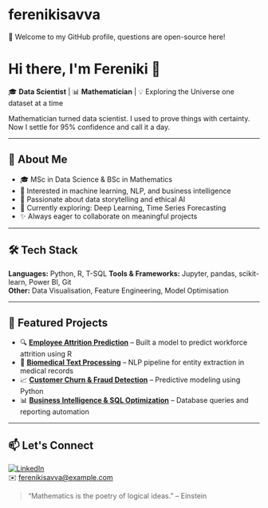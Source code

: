 # ferenikisavva
👋 Welcome to my GitHub profile, questions are open-source here!

# Hi there, I'm Fereniki 👋

🎓 **Data Scientist** | 📊 **Mathematician** | 💡 Exploring the Universe one dataset at a time

Mathematician turned data scientist. I used to prove things with certainty. Now I settle for 95% confidence and call it a day.

---

## 🚀 About Me

- 🎓 MSc in Data Science & BSc in Mathematics  
- 📌 Interested in machine learning, NLP, and business intelligence  
- 🧠 Passionate about data storytelling and ethical AI  
- 🌱 Currently exploring: Deep Learning, Time Series Forecasting  
- ✨ Always eager to collaborate on meaningful projects

---

## 🛠️ Tech Stack

**Languages:** Python, R, T-SQL
**Tools & Frameworks:** Jupyter, pandas, scikit-learn, Power BI, Git  
**Other:** Data Visualisation, Feature Engineering, Model Optimisation

---

## 📌 Featured Projects

- 🔍 **[Employee Attrition Prediction](#)** – Built a model to predict workforce attrition using R
- 🧬 **[Biomedical Text Processing](#)** – NLP pipeline for entity extraction in medical records
- 📈 **[Customer Churn & Fraud Detection](#)** – Predictive modeling using Python
- 📊 **[Business Intelligence & SQL Optimization](#)** – Database queries and reporting automation

---

## 📫 Let's Connect

[![LinkedIn](https://img.shields.io/badge/LinkedIn-blue?logo=linkedin)](https://linkedin.com/in/fereniki-savva)  
✉️ ferenikisavva@example.com 
> “Mathematics is the poetry of logical ideas.” – Einstein
